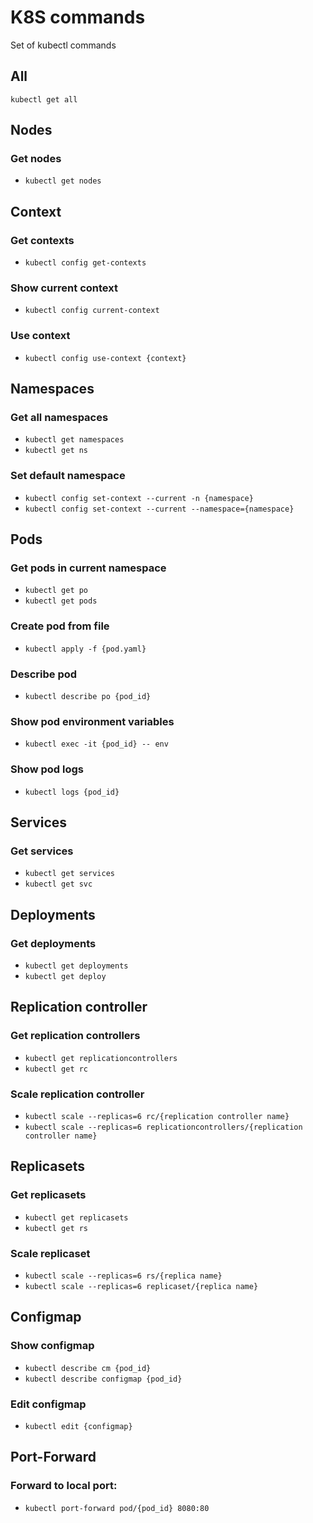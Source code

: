 # K8S commands

Set of kubectl commands

## All
`kubectl get all`

## Nodes

### Get nodes
* `kubectl get nodes`

## Context

### Get contexts

* `kubectl config get-contexts`

### Show current context

* `kubectl config current-context`

### Use context

* `kubectl config use-context {context}`

## Namespaces

### Get all namespaces

* `kubectl get namespaces`
* `kubectl get ns`

### Set default namespace

* `kubectl config set-context --current -n {namespace}`
* `kubectl config set-context --current --namespace={namespace}`

## Pods

### Get pods in current namespace

* `kubectl get po`
* `kubectl get pods`

### Create pod from file
* `kubectl apply -f {pod.yaml}`

### Describe pod

* `kubectl describe po {pod_id}`

### Show pod environment variables

* `kubectl exec -it {pod_id} -- env`

### Show pod logs

* `kubectl logs {pod_id}`

## Services

### Get services
* `kubectl get services`
* `kubectl get svc`

## Deployments

### Get deployments
* `kubectl get deployments`
* `kubectl get deploy`

## Replication controller

### Get replication controllers
* `kubectl get replicationcontrollers`
* `kubectl get rc`

### Scale replication controller
* `kubectl scale --replicas=6 rc/{replication controller name}`
* `kubectl scale --replicas=6 replicationcontrollers/{replication controller name}`

## Replicasets

### Get replicasets
* `kubectl get replicasets`
* `kubectl get rs`

### Scale replicaset
* `kubectl scale --replicas=6 rs/{replica name}`
* `kubectl scale --replicas=6 replicaset/{replica name}`

## Configmap

### Show configmap

* `kubectl describe cm {pod_id}`
* `kubectl describe configmap {pod_id}`

### Edit configmap

* `kubectl edit {configmap}`

## Port-Forward

### Forward to local port:
* `kubectl port-forward pod/{pod_id} 8080:80`
